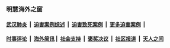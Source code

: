 
### 明慧海外之窗

####  [武汉肺炎](indexes/365.md?t=02092300) &nbsp;|&nbsp;  [迫害案例综述](indexes/328.md?t=02092300) &nbsp;|&nbsp; [迫害致死案例](indexes/277.md?t=02092300)  &nbsp;|&nbsp; [更多迫害案例](indexes/81.md?t=02092300)  &nbsp;|&nbsp; 
####  [时事评论](indexes/19.md?t=02092300) &nbsp;|&nbsp; [海外简讯](indexes/245.md?t=02092300)&nbsp;|&nbsp;  [社会支持](indexes/140.md?t=02092300) &nbsp;|&nbsp; [褒奖决议](indexes/282.md?t=02092300) &nbsp;|&nbsp; [社区报道](indexes/91.md?t=02092300)  &nbsp;|&nbsp; [天人之间](indexes/78.md?t=02092300) 

